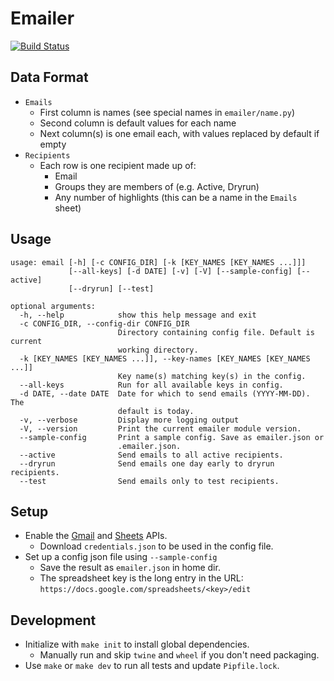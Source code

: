 Emailer
=============
[![Build Status](https://travis-ci.org/WhiteHalmos/emailer.svg?branch=master)](https://travis-ci.org/WhiteHalmos/emailer)

Data Format
-----------------------
- `Emails`
  - First column is names (see special names in `emailer/name.py`)
  - Second column is default values for each name
  - Next column(s) is one email each, with values replaced by default if empty
- `Recipients`
  - Each row is one recipient made up of:
    - Email
    - Groups they are members of (e.g. Active, Dryrun)
    - Any number of highlights (this can be a name in the `Emails` sheet)

Usage
-----
    usage: email [-h] [-c CONFIG_DIR] [-k [KEY_NAMES [KEY_NAMES ...]]]
                 [--all-keys] [-d DATE] [-v] [-V] [--sample-config] [--active]
                 [--dryrun] [--test]

    optional arguments:
      -h, --help            show this help message and exit
      -c CONFIG_DIR, --config-dir CONFIG_DIR
                            Directory containing config file. Default is current
                            working directory.
      -k [KEY_NAMES [KEY_NAMES ...]], --key-names [KEY_NAMES [KEY_NAMES ...]]
                            Key name(s) matching key(s) in the config.
      --all-keys            Run for all available keys in config.
      -d DATE, --date DATE  Date for which to send emails (YYYY-MM-DD). The
                            default is today.
      -v, --verbose         Display more logging output
      -V, --version         Print the current emailer module version.
      --sample-config       Print a sample config. Save as emailer.json or
                            .emailer.json.
      --active              Send emails to all active recipients.
      --dryrun              Send emails one day early to dryrun recipients.
      --test                Send emails only to test recipients.

Setup
-----
* Enable the [Gmail](https://developers.google.com/gmail/api/quickstart/python)
  and [Sheets](https://developers.google.com/sheets/api/quickstart/python) APIs.
  * Download `credentials.json` to be used in the config file.
* Set up a config json file using `--sample-config`
  * Save the result as `emailer.json` in home dir.
  * The spreadsheet key is the long entry in the URL:
    `https://docs.google.com/spreadsheets/<key>/edit`

Development
-----------
* Initialize with `make init` to install global dependencies.
  * Manually run and skip `twine` and `wheel` if you don't need packaging.
* Use `make` or `make dev` to run all tests and update `Pipfile.lock`.
